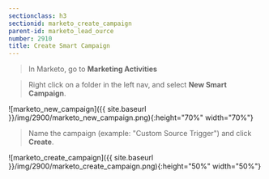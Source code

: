 ```yaml
---
sectionclass: h3
sectionid: marketo_create_campaign 
parent-id: marketo_lead_ource
number: 2910
title: Create Smart Campaign 
---
```


> In Marketo, go to **Marketing Activities**

> Right click on a folder in the left nav, and select **New Smart Campaign**.

![marketo_new_campaign]({{ site.baseurl }}/img/2900/marketo_new_campaign.png){:height="70%" width="70%"}

> Name the campaign (example: "Custom Source Trigger") and click **Create**.
 
![marketo_create_campaign]({{ site.baseurl }}/img/2900/marketo_create_campaign.png){:height="50%" width="50%"}
